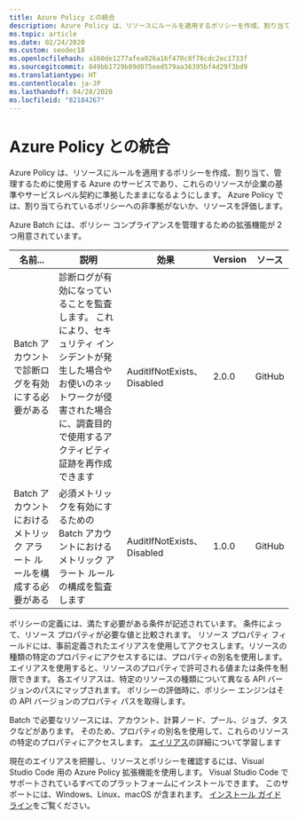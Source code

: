 ```yaml
---
title: Azure Policy との統合
description: Azure Policy は、リソースにルールを適用するポリシーを作成、割り当て、管理するために使用する Azure のサービスです。
ms.topic: article
ms.date: 02/24/2020
ms.custom: seodec18
ms.openlocfilehash: a160de1277afea026a16f470c8f76cdc2ec1733f
ms.sourcegitcommit: 849bb1729b89d075eed579aa36395bf4d29f3bd9
ms.translationtype: HT
ms.contentlocale: ja-JP
ms.lasthandoff: 04/28/2020
ms.locfileid: "82184267"
---
```

# <a name="integration-with-azure-policy"></a>Azure Policy との統合

Azure Policy は、リソースにルールを適用するポリシーを作成、割り当て、管理するために使用する Azure のサービスであり、これらのリソースが企業の基準やサービスレベル契約に準拠したままになるようにします。 Azure Policy では、割り当てられているポリシーへの非準拠がないか、リソースを評価します。 

Azure Batch には、ポリシー コンプライアンスを管理するための拡張機能が 2 つ用意されています。 

|**名前**...|   **説明**|**効果**|  **Version**|    **ソース**
|----------------|----------|----------|----------------|---------------|
|Batch アカウントで診断ログを有効にする必要がある|   診断ログが有効になっていることを監査します。 これにより、セキュリティ インシデントが発生した場合やお使いのネットワークが侵害された場合に、調査目的で使用するアクティビティ証跡を再作成できます|AuditIfNotExists、Disabled|  2.0.0|  GitHub|
|Batch アカウントにおけるメトリック アラート ルールを構成する必要がある| 必須メトリックを有効にするための Batch アカウントにおけるメトリック アラート ルールの構成を監査します|   AuditIfNotExists、Disabled| 1.0.0|  GitHub|

ポリシーの定義には、満たす必要がある条件が記述されています。 条件によって、リソース プロパティが必要な値と比較されます。 リソース プロパティ フィールドには、事前定義されたエイリアスを使用してアクセスします。リソースの種類の特定のプロパティにアクセスするには、プロパティの別名を使用します。 エイリアスを使用すると、リソースのプロパティで許可される値または条件を制限できます。 各エイリアスは、特定のリソースの種類について異なる API バージョンのパスにマップされます。 ポリシーの評価時に、ポリシー エンジンはその API バージョンのプロパティ パスを取得します。

Batch で必要なリソースには、アカウント、計算ノード、プール、ジョブ、タスクなどがあります。 そのため、プロパティの別名を使用して、これらのリソースの特定のプロパティにアクセスします。 [エイリアス](https://docs.microsoft.com/azure/governance/policy/concepts/definition-structure#aliases)の詳細について学習します

現在のエイリアスを把握し、リソースとポリシーを確認するには、Visual Studio Code 用の Azure Policy 拡張機能を使用します。 Visual Studio Code でサポートされているすべてのプラットフォームにインストールできます。 このサポートには、Windows、Linux、macOS が含まれます。 [インストール ガイドライン](https://docs.microsoft.com/azure/governance/policy/how-to/extension-for-vscode)をご覧ください。



